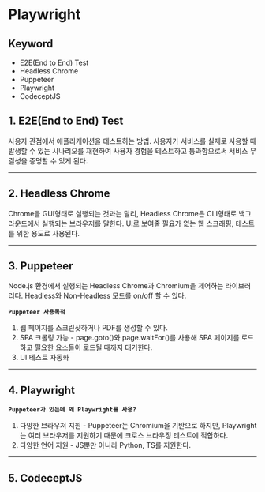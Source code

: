 # Playwright

## Keyword

- E2E(End to End) Test
- Headless Chrome
- Puppeteer
- Playwright
- CodeceptJS

## 1. E2E(End to End) Test

사용자 관점에서 애플리케이션을 테스트하는 방법. 사용자가 서비스를 실제로 사용할 때 발생할 수 있는 시나리오를 재현하여 사용자 경험을 테스트하고 통과함으로써 서비스 무결성을 증명할 수 있게 된다.

---

## 2. Headless Chrome

Chrome을 GUI형태로 실행되는 것과는 달리, Headless Chrome은 CLI형태로 백그라운드에서 실행되는 브라우저를 말한다. UI로 보여줄 필요가 없는 웹 스크래핑, 테스트를 위한 용도로 사용된다.

---

## 3. Puppeteer

Node.js 환경에서 실행되는 Headless Chrome과 Chromium을 제어하는 라이브러리다. Headless와 Non-Headless 모드를 on/off 할 수 있다.

**`Puppeteer 사용목적`**

1. 웹 페이지를 스크린샷하거나 PDF를 생성할 수 있다.
2. SPA 크롤링 가능 - page.goto()와 page.waitFor()를 사용해 SPA 페이지를 로드하고 필요한 요소들이 로드될 때까지 대기한다.
3. UI 테스트 자동화

---

## 4. Playwright

**`Puppeteer가 있는데 왜 Playwright를 사용?`**

1. 다양한 브라우저 지원 - Puppeteer는 Chromium을 기반으로 하지만, Playwright는 여러 브라우저를 지원하기 때문에 크로스 브라우징 테스트에 적합하다.
2. 다양한 언어 지원 - JS뿐만 아니라 Python, TS를 지원한다.

---

## 5. CodeceptJS
